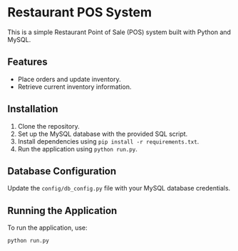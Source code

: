 # Restaurant POS System

This is a simple Restaurant Point of Sale (POS) system built with Python and MySQL.

## Features
- Place orders and update inventory.
- Retrieve current inventory information.

## Installation

1. Clone the repository.
2. Set up the MySQL database with the provided SQL script.
3. Install dependencies using `pip install -r requirements.txt`.
4. Run the application using `python run.py`.

## Database Configuration

Update the `config/db_config.py` file with your MySQL database credentials.

## Running the Application

To run the application, use:

```bash
python run.py
```
